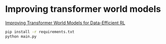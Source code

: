 # Improving transformer world models

[Improving Transformer World Models for Data-Efficient RL](https://arxiv.org/abs/2502.01591)

```sh
pip install -r requirements.txt
python main.py
```